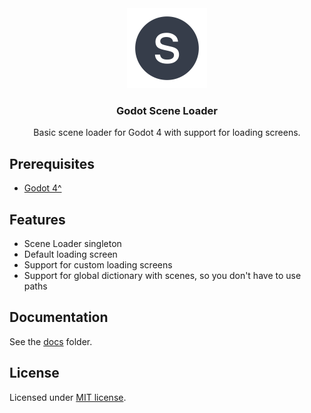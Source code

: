 <div align="center">
  <img height=128 src="./addons/scene_loader/docs/assets/icon.svg" alt="Project icon" />
  <h3>Godot Scene Loader</h3>
  <p />
  <p>Basic scene loader for Godot 4 with support for loading screens.</p>
</div>

## Prerequisites

- [Godot 4^](https://godotengine.org/download)

## Features

-   Scene Loader singleton
-   Default loading screen
-   Support for custom loading screens
-   Support for global dictionary with scenes, so you don't have to use paths

## Documentation

See the [docs](./addons/scene_loader/docs/) folder.

## License

Licensed under [MIT license](./LICENSE).
